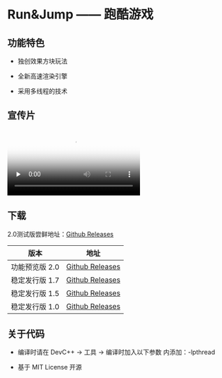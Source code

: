 # Run&Jump —— 跑酷游戏 

## 功能特色

- 独创效果方块玩法

- 全新高速渲染引擎

- 采用多线程的技术

## 宣传片

<video id="video" controls="" preload="none" poster="http://om2bks7xs.bkt.clouddn.com/2017-08-26-Markdown-Advance-Video.jpg">
<source id="mp4" src="https://xgugugu.github.io/run-and-jump/run-and-jump.mp4" type="video/mp4">
</video>

## 下载

2.0测试版尝鲜地址：[Github Releases](https://github.com/xgugugu/run-and-jump/releases)

版本 | 地址
------- | -------
功能预览版 2.0 | [Github Releases](https://github.com/xgugugu/run-and-jump/releases/download/2.0-pre3/Run.Jump.zip)
稳定发行版 1.7 | [Github Releases](https://github.com/xgugugu/run-and-jump/releases/download/1.7/Run.Jump.zip)
稳定发行版 1.5 | [Github Releases](https://github.com/xgugugu/run-and-jump/releases/download/1.5/Run.Jump.zip)
稳定发行版 1.0 | [Github Releases](https://github.com/xgugugu/run-and-jump/releases/download/1.0/Run.Jump.zip)

## 关于代码

- 编译时请在 DevC++ -> 工具 -> 编译时加入以下参数 内添加：-lpthread

- 基于 MIT License 开源
